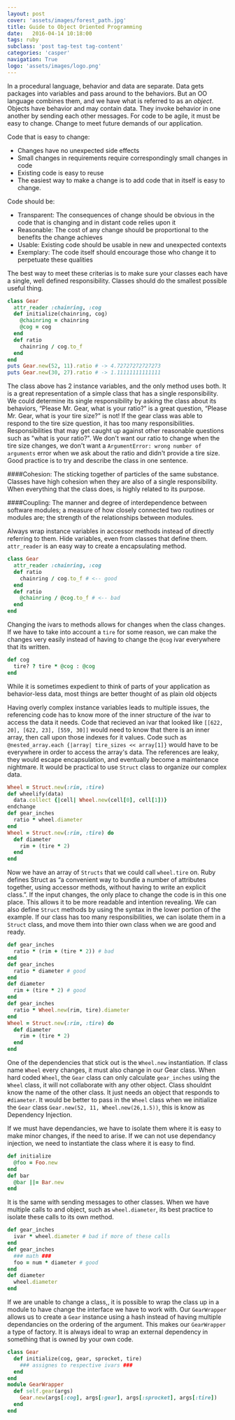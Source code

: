 ```yaml
---
layout: post
cover: 'assets/images/forest_path.jpg'
title: Guide to Object Oriented Programming
date:   2016-04-14 10:18:00
tags: ruby 
subclass: 'post tag-test tag-content'
categories: 'casper'
navigation: True
logo: 'assets/images/logo.png'
---
```


In a procedural language, behavior and data are separate. Data gets packages into variables and pass around to the behaviors. But an OO language combines them, and we have what is referred to as an *object*. Objects have behavior and may contain data. They invoke behavior in one another by sending each other messages. For code to be agile, it must be easy to change. Change to meet future demands of our application.

Code that is easy to change:

* Changes have no unexpected side effects
* Small changes in requirements require correspondingly small changes in code
* Existing code is easy to reuse
* The easiest way to make a change is to add code that in itself is easy to change.

Code should be:

* Transparent: The consequences of change should be obvious in the code that is changing and in distant code relies upon it
* Reasonable: The cost of any change should be proportional to the benefits the change achieves
* Usable: Existing code should be usable in new and unexpected contexts
* Exemplary: The code itself should encourage those who change it to perpetuate these qualities

The best way to meet these criterias is to make sure your classes each have a single, well defined responsibility. Classes should do the smallest possible useful thing.

````ruby
class Gear
  attr_reader :chainring, :cog
  def initialize(chainring, cog)
    @chainring = chainring
    @cog = cog
  end
  def ratio
    chainring / cog.to_f
  end
end
puts Gear.new(52, 11).ratio # -> 4.72727272727273
puts Gear.new(30, 27).ratio # -> 1.11111111111111
````

The class above has 2 instance variables, and the only method uses both. It is a great representation of a simple class that has a single responsibility. We could determine its single responsibility by asking the class about its behaviors, “Please Mr. Gear, what is your ratio?” is a great question, “Please Mr. Gear, what is your tire size?” is not! If the gear class was able to respond to the tire size question, it has too many responsibilities. Responsibilities that may get caught up against other reasonable questions such as "what is your ratio?". We don't want our ratio to change when the tire size changes, we don't want a `ArgumentError: wrong number of arguments` error when we ask about the ratio and didn't provide a tire size. Good practice is to try and describe the class in one sentence.

####Cohesion: 
The sticking together of particles of the same substance. Classes have high cohesion when they are also of a single responsibility. When everything that the class does, is highly related to its purpose.

####Coupling:
The manner and degree of interdependence between software modules; a measure of how closely connected two routines or modules are; the strength of the relationships between modules.

Always wrap instance variables in accessor methods instead of directly referring to them. Hide variables, even from classes that define them. `attr_reader` is an easy way to create a encapsulating method.

````ruby
class Gear
  attr_reader :chainring, :cog
  def ratio
    chainring / cog.to_f # <-- good
  end
  def ratio
    @chainring / @cog.to_f # <-- bad
  end
end
````

Changing the ivars to methods allows for changes when the class changes. If we have to take into account a `tire` for some reason, we can make the changes very easily instead of having to change the `@cog` ivar everywhere that its written.

````ruby
def cog
  tire? ? tire * @cog : @cog
end
````

While it is sometimes expedient to think of parts of your application as behavior-less data, most things are better thought of as plain old objects

Having overly complex instance variables leads to multiple issues, the referencing code has to know more of the inner structure of the ivar to access the data it needs. Code that recieved an ivar that looked like `[[622, 20], [622, 23], [559, 30]]` would need to know that there is an inner array, then call upon those indexes for it values. Code such as `@nested_array.each {|array| tire_sizes << array[1]}` would have to be everywhere in order to access the array's data. The references are leaky, they would escape encapsulation, and eventually become a maintenance nightmare. It would be practical to use `Struct` class to organize our complex data. 

````ruby
Wheel = Struct.new(:rim, :tire)
def wheelify(data)
  data.collect {|cell| Wheel.new(cell[0], cell[1])}
endchange
def gear_inches
  ratio * wheel.diameter
end
Wheel = Struct.new(:rim, :tire) do
  def diameter
    rim + (tire * 2)
  end
end
````

Now we have an array of `Structs` that we could call `wheel.tire` on. Ruby defines Struct as “a convenient way to bundle a number of attributes together, using accessor methods, without having to write an explicit class.”. If the input changes, the only place to change the code is in this one place. This allows it to be more readable and intention revealing. We can also define `Struct` methods by using the syntax in the lower portion of the example. If our class has too many responsibilities, we can isolate them in a `Struct` class, and move them into thier own class when we are good and ready.

````ruby
def gear_inches
  ratio * (rim + (tire * 2)) # bad
end
def gear_inches
  ratio * diameter # good
end
def diameter
  rim + (tire * 2) # good
end
def gear_inches
  ratio * Wheel.new(rim, tire).diameter
end
Wheel = Struct.new(:rim, :tire) do
  def diameter
    rim + (tire * 2)
  end
end
````

One of the dependencies that stick out is the `Wheel.new` instantiation. If class name `Wheel` every changes, it must also change in our Gear class. When hard coded `Wheel`, the `Gear` class can only calculate `gear_inches` using the `Wheel` class, it will not collaborate with any other object. Class shouldnt know the name of the other class. It just needs an object that responds to `#diameter`. It would be better to pass in the `Wheel` class when we initialize the `Gear` class `Gear.new(52, 11, Wheel.new(26,1.5))`, this is know as Dependency Injection.

If we must have dependancies, we have to isolate them where it is easy to make minor changes, if the need to arise. If we can not use dependancy injection, we need to instantiate the class where it is easy to find.

````ruby
def initialize
  @foo = Foo.new
end
def bar
  @bar ||= Bar.new
end
````
It is the same with sending messages to other classes. When  we have multiple calls to and object, such as `wheel.diameter`, its best practice to isolate these calls to its own method.

````ruby
def gear_inches
  ivar * wheel.diameter # bad if more of these calls
end
def gear_inches
  ### math ###
  foo = num * diameter # good
end
def diameter
  wheel.diameter
end
````

If we are unable to change a class,, it is possible to wrap the class up in a module to have change the interface we have to work with. Our `GearWrapper` allows us to create a `Gear` instance using a hash instead of having multiple dependancies on the ordering of the argument. This makes our `GearWrapper` a type of factory. It is always ideal to wrap an external dependency in something that is owned by your own code.

````ruby
class Gear
  def initialize(cog, gear, sprocket, tire)
    ### assignes to respective ivars ###
  end
end
module GearWrapper
  def self.gear(args)
    Gear.new(args[:cog], args[:gear], args[:sprocket], args[:tire])
  end
end
````








